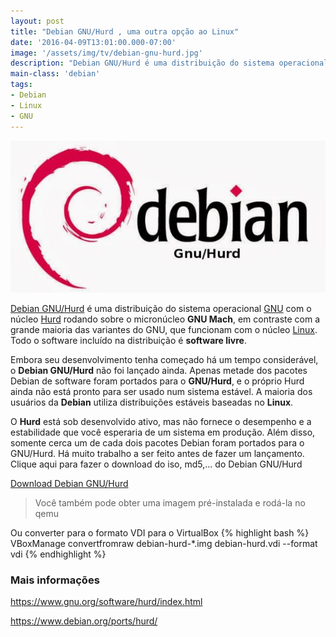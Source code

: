 ```yaml
---
layout: post
title: "Debian GNU/Hurd , uma outra opção ao Linux"
date: '2016-04-09T13:01:00.000-07:00'
image: '/assets/img/tv/debian-gnu-hurd.jpg'
description: "Debian GNU/Hurd é uma distribuição do sistema operacional GNU com o núcleo Hurd."
main-class: 'debian'
tags:
- Debian
- Linux
- GNU
---
```


![Debian GNU/Hurd , uma outra opção ao Linux](/assets/img/tv/debian-gnu-hurd.jpg "Debian GNU/Hurd , uma outra opção ao Linux")

[Debian GNU/Hurd](https://www.debian.org/ports/hurd/) é uma distribuição do sistema operacional [GNU](https://www.gnu.org/) com o núcleo [Hurd](https://www.gnu.org/software/hurd/index.html) rodando sobre o micronúcleo __GNU Mach__, em contraste com a grande maioria das variantes do GNU, que funcionam com o núcleo [Linux](https://www.kernel.org/). Todo o software incluído na distribuição é __software livre__.

Embora seu desenvolvimento tenha começado há um tempo considerável, o __Debian GNU/Hurd__ não foi lançado ainda. Apenas metade dos pacotes Debian de software foram portados para o __GNU/Hurd__, e o próprio Hurd ainda não está pronto para ser usado num sistema estável. A maioria dos usuários da __Debian__ utiliza distribuições estáveis baseadas no __Linux__.

O __Hurd__ está sob desenvolvido ativo, mas não fornece o desempenho e a estabilidade que você esperaria de um sistema em produção. Além disso, somente cerca um de cada dois pacotes Debian foram portados para o GNU/Hurd. Há muito trabalho a ser feito antes de fazer um lançamento.
Clique aqui para fazer o download do iso, md5,... do Debian GNU/Hurd

[Download Debian GNU/Hurd](http://ftp.debian-ports.org/debian-cd/hurd-i386/debian-hurd-2015/)

> Você também pode obter uma imagem pré-instalada e rodá-la no qemu
 
Ou converter para o formato VDI para o VirtualBox
{% highlight bash %}
VBoxManage convertfromraw debian-hurd-*.img debian-hurd.vdi --format vdi
{% endhighlight %} 

### Mais informações

<https://www.gnu.org/software/hurd/index.html>

<https://www.debian.org/ports/hurd/>
